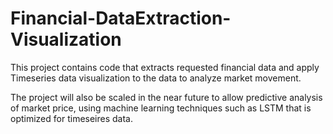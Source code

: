 # Financial-DataExtraction-Visualization
This project contains code that extracts requested financial data and apply Timeseries data visualization to the data to analyze market movement.  

The project will also be scaled in the near future to allow predictive analysis of market price, using machine learning techniques such as LSTM that is optimized for timeseires data.
